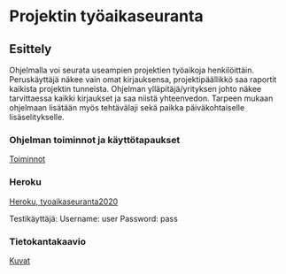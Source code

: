 # Projektin työaikaseuranta

## Esittely

Ohjelmalla voi seurata useampien projektien työaikoja henkilöittäin. Peruskäyttäjä näkee vain omat kirjauksensa, projektipäällikkö saa raportit kaikista projektin tunneista. Ohjelman ylläpitäjä/yrityksen johto näkee tarvittaessa kaikki kirjaukset ja saa niistä yhteenvedon.
Tarpeen mukaan ohjelmaan lisätään myös tehtävälaji sekä paikka päiväkohtaiselle lisäselitykselle.

### Ohjelman toiminnot ja käyttötapaukset

[Toiminnot](https://github.com/Kahvipuu/Tyoaikaseuranta/blob/master/documentation/kayttotapaukset.md)

### Heroku
[Heroku, tyoaikaseuranta2020](https://tsoha-tyoaikaseuranta2020.herokuapp.com/)

Testikäyttäjä: Username: user Password: pass

### Tietokantakaavio

[Kuvat](https://github.com/Kahvipuu/Tyoaikaseuranta/blob/master/documentation/kaaviot.md)
